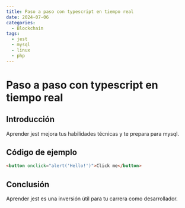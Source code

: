```yaml
---
title: Paso a paso con typescript en tiempo real
date: 2024-07-06
categories:
  - Blockchain
tags:
  - jest
  - mysql
  - linux
  - php
---
```


# Paso a paso con typescript en tiempo real

## Introducción

Aprender jest mejora tus habilidades técnicas y te prepara para mysql.

## Código de ejemplo

```html
<button onclick="alert('Hello!')">Click me</button>
```

## Conclusión

Aprender jest es una inversión útil para tu carrera como desarrollador.